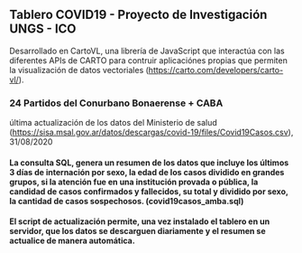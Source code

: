 ## Tablero COVID19 - Proyecto de Investigación UNGS - ICO

Desarrollado en CartoVL, una librería de JavaScript que interactúa con las diferentes APIs de CARTO para contruir aplicaciónes propias que permiten la visualización de datos vectoriales (https://carto.com/developers/carto-vl/).

### 24 Partidos del Conurbano Bonaerense + CABA

última actualización de los datos del Ministerio de salud (https://sisa.msal.gov.ar/datos/descargas/covid-19/files/Covid19Casos.csv), 31/08/2020

#### La consulta SQL, genera un resumen de los datos que incluye los últimos 3 días de internación por sexo, la edad de los casos dividido en grandes grupos, si la atención fue en una institución provada o pública, la candidad de casos confirmados y fallecidos, su total y dividido por sexo, la cantidad de casos sospechosos. (covid19casos_amba.sql)

#### El script de actualización permite, una vez instalado el tablero en un servidor, que los datos se descarguen diariamente y el resumen se actualice de manera automática.
